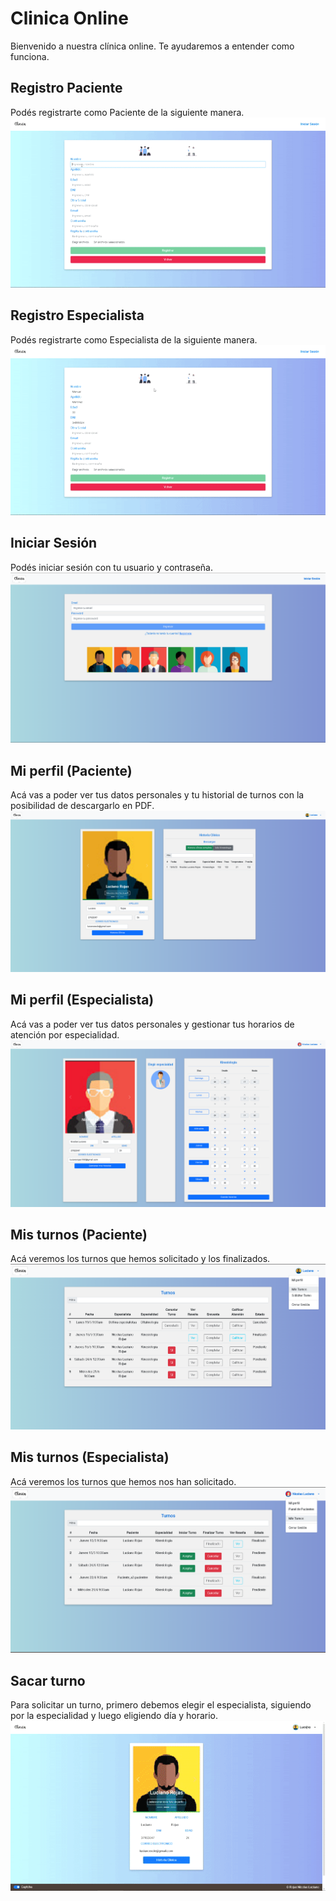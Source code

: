 # Clinica Online

Bienvenido a nuestra clínica online. Te ayudaremos a entender como funciona.

## Registro Paciente
Podés registrarte como Paciente de la siguiente manera.
<img src="assetsReadme/registroPaciente.gif">

## Registro Especialista
Podés registrarte como Especialista de la siguiente manera.
<img src="assetsReadme/registroEspecialista.gif">

## Iniciar Sesión
Podés iniciar sesión con tu usuario y contraseña.
<img src="assetsReadme/login.png">

## Mi perfil (Paciente)
Acá vas a poder ver tus datos personales y tu historial de turnos con la posibilidad de descargarlo en PDF.
<img src="assetsReadme/miperfilpaciente.png">

## Mi perfil (Especialista)
Acá vas a poder ver tus datos personales y gestionar tus horarios de atención por especialidad.
<img src="assetsReadme/miperfilespecialista.png">

## Mis turnos (Paciente)
Acá veremos los turnos que hemos solicitado y los finalizados.
<img src="assetsReadme/misturnospaciente.png">

## Mis turnos (Especialista)
Acá veremos los turnos que hemos nos han solicitado.
<img src="assetsReadme/misturnosespecialista.png">

## Sacar turno
Para solicitar un turno, primero debemos elegir el especialista, siguiendo por la especialidad y luego eligiendo día y horario.
<img src="assetsReadme/pedirTurno.gif">
